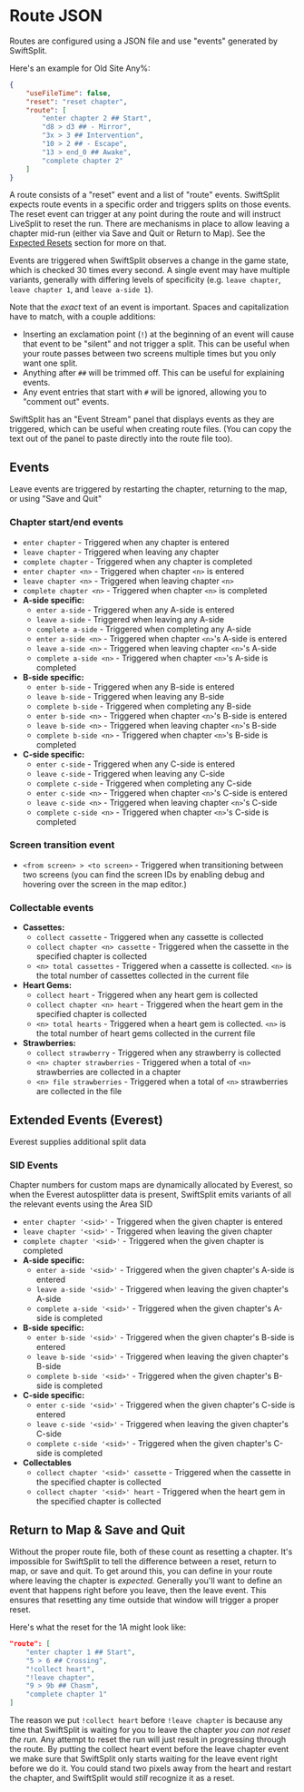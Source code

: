 # Route JSON
Routes are configured using a JSON file and use "events" generated by SwiftSplit. 

Here's an example for Old Site Any%:
```json
{
    "useFileTime": false,
    "reset": "reset chapter",
    "route": [
        "enter chapter 2 ## Start",
        "d8 > d3 ## - Mirror",
        "3x > 3 ## Intervention",
        "10 > 2 ## - Escape",
        "13 > end_0 ## Awake",
        "complete chapter 2"
    ]
}
```

A route consists of a "reset" event and a list of "route" events. SwiftSplit expects route events in a specific order
and triggers splits on those events. The reset event can trigger at any point during the route and will instruct
LiveSplit to reset the run. There are mechanisms in place to allow leaving a chapter mid-run (either via Save and Quit
or Return to Map). See the [Expected Resets](#expected-resets) section for more on that.

Events are triggered when SwiftSplit observes a change in the game state, which is checked 30 times every second. A 
single event may have multiple variants, generally with differing levels of specificity (e.g. `leave chapter`, 
`leave chapter 1`, and `leave a-side 1`).

Note that the *exact* text of an event is important. Spaces and capitalization have to match, with a couple additions:
- Inserting an exclamation point (`!`) at the beginning of an event will cause that event to be "silent" and not trigger 
  a split. This can be useful when your route passes between two screens multiple times but you only want one split. 
- Anything after `##` will be trimmed off. This can be useful for explaining events.
- Any event entries that start with `#` will be ignored, allowing you to "comment out" events.

SwiftSplit has an "Event Stream" panel that displays events as they are triggered, which can be useful when creating 
route files. (You can copy the text out of the panel to paste directly into the route file too).

## Events
Leave events are triggered by restarting the chapter, returning to the map, or using "Save and Quit"

### Chapter start/end events
- `enter chapter` - Triggered when any chapter is entered
- `leave chapter` - Triggered when leaving any chapter
- `complete chapter` - Triggered when any chapter is completed
- `enter chapter <n>` - Triggered when chapter `<n>` is entered
- `leave chapter <n>` - Triggered when leaving chapter `<n>`
- `complete chapter <n>` - Triggered when chapter `<n>` is completed
- **A-side specific:**
  - `enter a-side` - Triggered when any A-side is entered
  - `leave a-side` - Triggered when leaving any A-side
  - `complete a-side` - Triggered when completing any A-side
  - `enter a-side <n>` - Triggered when chapter `<n>`'s A-side is entered
  - `leave a-side <n>` - Triggered when leaving chapter `<n>`'s A-side
  - `complete a-side <n>` - Triggered when chapter `<n>`'s A-side is completed
- **B-side specific:**
  - `enter b-side` - Triggered when any B-side is entered
  - `leave b-side` - Triggered when leaving any B-side
  - `complete b-side` - Triggered when completing any B-side
  - `enter b-side <n>` - Triggered when chapter `<n>`'s B-side is entered
  - `leave b-side <n>` - Triggered when leaving chapter `<n>`'s B-side
  - `complete b-side <n>` - Triggered when chapter `<n>`'s B-side is completed
- **C-side specific:**
  - `enter c-side` - Triggered when any C-side is entered
  - `leave c-side` - Triggered when leaving any C-side
  - `complete c-side` - Triggered when completing any C-side
  - `enter c-side <n>` - Triggered when chapter `<n>`'s C-side is entered
  - `leave c-side <n>` - Triggered when leaving chapter `<n>`'s C-side
  - `complete c-side <n>` - Triggered when chapter `<n>`'s C-side is completed

### Screen transition event
- `<from screen> > <to screen>` - Triggered when transitioning between two screens (you can find the screen IDs by
  enabling debug and hovering over the screen in the map editor.)

### Collectable events
- **Cassettes:**
  - `collect cassette` - Triggered when any cassette is collected
  - `collect chapter <n> cassette` - Triggered when the cassette in the specified chapter is collected
  - `<n> total cassettes` - Triggered when a cassette is collected. `<n>` is the total number of cassettes collected in
    the current file
- **Heart Gems:**
  - `collect heart` - Triggered when any heart gem is collected
  - `collect chapter <n> heart` - Triggered when the heart gem in the specified chapter is collected
  - `<n> total hearts` - Triggered when a heart gem is collected. `<n>` is the total number of heart gems collected in 
    the current file
- **Strawberries:**
  - `collect strawberry` - Triggered when any strawberry is collected
  - `<n> chapter strawberries` - Triggered when a total of `<n>` strawberries are collected in a chapter
  - `<n> file strawberries` - Triggered when a total of `<n>` strawberries are collected in the file

## Extended Events (Everest)
Everest supplies additional split data

### SID Events
Chapter numbers for custom maps are dynamically allocated by Everest, so when the Everest autosplitter data is present,
SwiftSplit emits variants of all the relevant events using the Area SID

- `enter chapter '<sid>'` - Triggered when the given chapter is entered
- `leave chapter '<sid>'` - Triggered when leaving the given chapter
- `complete chapter '<sid>'` - Triggered when the given chapter is completed
- **A-side specific:**
  - `enter a-side '<sid>'` - Triggered when the given chapter's A-side is entered
  - `leave a-side '<sid>'` - Triggered when leaving the given chapter's A-side
  - `complete a-side '<sid>'` - Triggered when the given chapter's A-side is completed
- **B-side specific:**
  - `enter b-side '<sid>'` - Triggered when the given chapter's B-side is entered
  - `leave b-side '<sid>'` - Triggered when leaving the given chapter's B-side
  - `complete b-side '<sid>'` - Triggered when the given chapter's B-side is completed
- **C-side specific:**
  - `enter c-side '<sid>'` - Triggered when the given chapter's C-side is entered
  - `leave c-side '<sid>'` - Triggered when leaving the given chapter's C-side
  - `complete c-side '<sid>'` - Triggered when the given chapter's C-side is completed
- **Collectables**
  - `collect chapter '<sid>' cassette` - Triggered when the cassette in the specified chapter is collected
  - `collect chapter '<sid>' heart` - Triggered when the heart gem in the specified chapter is collected

## Return to Map & Save and Quit

Without the proper route file, both of these count as resetting a chapter. It's impossible for SwiftSplit to tell the 
difference between a reset, return to map, or save and quit. To get around this, you can define in your route where
leaving the chapter is *expected.* Generally you'll want to define an event that happens right before you leave, then 
the leave event. This ensures that resetting any time outside that window will trigger a proper reset.

Here's what the reset for the 1A might look like:
```json
"route": [
    "enter chapter 1 ## Start",
    "5 > 6 ## Crossing",
    "!collect heart",
    "!leave chapter",
    "9 > 9b ## Chasm",
    "complete chapter 1"
]
```

The reason we put `!collect heart` before `!leave chapter` is because any time that SwiftSplit is waiting for you to 
leave the chapter *you can not reset the run.* Any attempt to reset the run will just result in progressing through 
the route. By putting the collect heart event before the leave chapter event we make sure that SwiftSplit only starts 
waiting for the leave event right before we do it. You could stand two pixels away from the heart and restart the 
chapter, and SwiftSplit would *still* recognize it as a reset.
